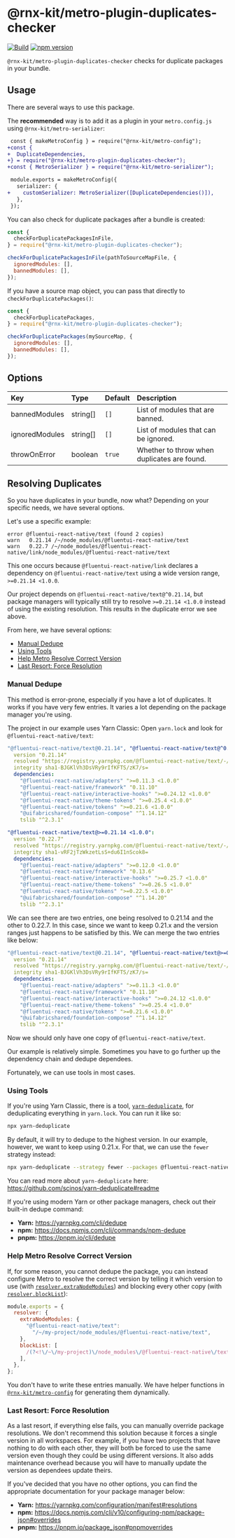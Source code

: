 # @rnx-kit/metro-plugin-duplicates-checker

[![Build](https://github.com/microsoft/rnx-kit/actions/workflows/build.yml/badge.svg)](https://github.com/microsoft/rnx-kit/actions/workflows/build.yml)
[![npm version](https://img.shields.io/npm/v/@rnx-kit/metro-plugin-duplicates-checker)](https://www.npmjs.com/package/@rnx-kit/metro-plugin-duplicates-checker)

`@rnx-kit/metro-plugin-duplicates-checker` checks for duplicate packages in your
bundle.

## Usage

There are several ways to use this package.

The **recommended** way is to add it as a plugin in your `metro.config.js` using
`@rnx-kit/metro-serializer`:

```diff
 const { makeMetroConfig } = require("@rnx-kit/metro-config");
+const {
+  DuplicateDependencies,
+} = require("@rnx-kit/metro-plugin-duplicates-checker");
+const { MetroSerializer } = require("@rnx-kit/metro-serializer");

 module.exports = makeMetroConfig({
   serializer: {
+    customSerializer: MetroSerializer([DuplicateDependencies()]),
   },
 });
```

You can also check for duplicate packages after a bundle is created:

```js
const {
  checkForDuplicatePackagesInFile,
} = require("@rnx-kit/metro-plugin-duplicates-checker");

checkForDuplicatePackagesInFile(pathToSourceMapFile, {
  ignoredModules: [],
  bannedModules: [],
});
```

If you have a source map object, you can pass that directly to
`checkForDuplicatePackages()`:

```js
const {
  checkForDuplicatePackages,
} = require("@rnx-kit/metro-plugin-duplicates-checker");

checkForDuplicatePackages(mySourceMap, {
  ignoredModules: [],
  bannedModules: [],
});
```

## Options

| Key            | Type     | Default | Description                                 |
| :------------- | :------- | :------ | :------------------------------------------ |
| bannedModules  | string[] | `[]`    | List of modules that are banned.            |
| ignoredModules | string[] | `[]`    | List of modules that can be ignored.        |
| throwOnError   | boolean  | `true`  | Whether to throw when duplicates are found. |

## Resolving Duplicates

So you have duplicates in your bundle, now what? Depending on your specific
needs, we have several options.

Let's use a specific example:

```
error @fluentui-react-native/text (found 2 copies)
warn   0.21.14 /~/node_modules/@fluentui-react-native/text
warn   0.22.7 /~/node_modules/@fluentui-react-native/link/node_modules/@fluentui-react-native/text
```

This one occurs because `@fluentui-react-native/link` declares a dependency on
`@fluentui-react-native/text` using a wide version range, `>=0.21.14 <1.0.0`.

Our project depends on `@fluentui-react-native/text@^0.21.14`, but package
managers will typically still try to resolve `>=0.21.14 <1.0.0` instead of using
the existing resolution. This results in the duplicate error we see above.

From here, we have several options:

- [Manual Dedupe](#manual-dedupe)
- [Using Tools](#using-tools)
- [Help Metro Resolve Correct Version](#help-metro-resolve-correct-version)
- [Last Resort: Force Resolution](#last-resort-force-resolution)

### Manual Dedupe

This method is error-prone, especially if you have a lot of duplicates. It works
if you have very few entries. It varies a lot depending on the package manager
you're using.

The project in our example uses Yarn Classic: Open `yarn.lock` and look for
`@fluentui-react-native/text`:

```yaml
"@fluentui-react-native/text@0.21.14", "@fluentui-react-native/text@^0.21.14":
  version "0.21.14"
  resolved "https://registry.yarnpkg.com/@fluentui-react-native/text/-/text-0.21.14.tgz#04918a9558770ec551cbdac87ca1534bfccaeffb"
  integrity sha1-BJGKlVh3DsVRy9rIfKFTS/zK7/s=
  dependencies:
    "@fluentui-react-native/adapters" ">=0.11.3 <1.0.0"
    "@fluentui-react-native/framework" "0.11.10"
    "@fluentui-react-native/interactive-hooks" ">=0.24.12 <1.0.0"
    "@fluentui-react-native/theme-tokens" ">=0.25.4 <1.0.0"
    "@fluentui-react-native/tokens" ">=0.21.6 <1.0.0"
    "@uifabricshared/foundation-compose" "^1.14.12"
    tslib "^2.3.1"

"@fluentui-react-native/text@>=0.21.14 <1.0.0":
  version "0.22.7"
  resolved "https://registry.yarnpkg.com/@fluentui-react-native/text/-/text-0.22.7.tgz#bd11768d3cd69337ad2ec4be76ee88d6749ca24f"
  integrity sha1-vRF2jTzWkzetLsS+du6I1nScok8=
  dependencies:
    "@fluentui-react-native/adapters" ">=0.12.0 <1.0.0"
    "@fluentui-react-native/framework" "0.13.6"
    "@fluentui-react-native/interactive-hooks" ">=0.25.7 <1.0.0"
    "@fluentui-react-native/theme-tokens" ">=0.26.5 <1.0.0"
    "@fluentui-react-native/tokens" ">=0.22.5 <1.0.0"
    "@uifabricshared/foundation-compose" "^1.14.20"
    tslib "^2.3.1"
```

We can see there are two entries, one being resolved to 0.21.14 and the other to
0.22.7. In this case, since we want to keep 0.21.x and the version ranges just
happens to be satisfied by this. We can merge the two entries like below:

```yaml
"@fluentui-react-native/text@0.21.14", "@fluentui-react-native/text@>=0.21.14 <1.0.0", "@fluentui-react-native/text@^0.21.14":
  version "0.21.14"
  resolved "https://registry.yarnpkg.com/@fluentui-react-native/text/-/text-0.21.14.tgz#04918a9558770ec551cbdac87ca1534bfccaeffb"
  integrity sha1-BJGKlVh3DsVRy9rIfKFTS/zK7/s=
  dependencies:
    "@fluentui-react-native/adapters" ">=0.11.3 <1.0.0"
    "@fluentui-react-native/framework" "0.11.10"
    "@fluentui-react-native/interactive-hooks" ">=0.24.12 <1.0.0"
    "@fluentui-react-native/theme-tokens" ">=0.25.4 <1.0.0"
    "@fluentui-react-native/tokens" ">=0.21.6 <1.0.0"
    "@uifabricshared/foundation-compose" "^1.14.12"
    tslib "^2.3.1"
```

Now we should only have one copy of `@fluentui-react-native/text`.

Our example is relatively simple. Sometimes you have to go further up the
dependency chain and dedupe dependees.

Fortunately, we can use tools in most cases.

### Using Tools

If you're using Yarn Classic, there is a tool, [`yarn-deduplicate`][], for
deduplicating everything in `yarn.lock`. You can run it like so:

```sh
npx yarn-deduplicate
```

By default, it will try to dedupe to the highest version. In our example,
however, we want to keep using 0.21.x. For that, we can use the `fewer` strategy
instead:

```sh
npx yarn-deduplicate --strategy fewer --packages @fluentui-react-native/text
```

You can read more about `yarn-deduplicate` here:
https://github.com/scinos/yarn-deduplicate#readme

If you're using modern Yarn or other package managers, check out their built-in
dedupe command:

- **Yarn:** https://yarnpkg.com/cli/dedupe
- **npm:** https://docs.npmjs.com/cli/commands/npm-dedupe
- **pnpm:** https://pnpm.io/cli/dedupe

### Help Metro Resolve Correct Version

If, for some reason, you cannot dedupe the package, you can instead configure
Metro to resolve the correct version by telling it which version to use (with
[`resolver.extraNodeModules`][]) and blocking every other copy (with
[`resolver.blockList`][]):

```js
module.exports = {
  resolver: {
    extraNodeModules: {
      "@fluentui-react-native/text":
        "/~/my-project/node_modules/@fluentui-react-native/text",
    },
    blockList: [
      /(?<!\/~\/my-project)\/node_modules\/@fluentui-react-native\/text\/.*/,
    ],
  },
};
```

You don't have to write these entries manually. We have helper functions in
[`@rnx-kit/metro-config`][] for generating them dynamically.

### Last Resort: Force Resolution

As a last resort, if everything else fails, you can manually override package
resolutions. We don't recommend this solution because it forces a single version
in all workspaces. For example, if you have two projects that have nothing to do
with each other, they will both be forced to use the same version even though
they could be using different versions. It also adds maintenance overhead
because you will have to manually update the version as dependees update theirs.

If you've decided that you have no other options, you can find the appropriate
documentation for your package manager below:

- **Yarn:** https://yarnpkg.com/configuration/manifest#resolutions
- **npm:** https://docs.npmjs.com/cli/v10/configuring-npm/package-json#overrides
- **pnpm:** https://pnpm.io/package_json#pnpmoverrides

<!-- References -->

[`@rnx-kit/metro-config`]:
  https://github.com/microsoft/rnx-kit/blob/main/packages/metro-config/README.md#ensuring-a-single-instance-of-a-package
[`resolver.blockList`]: https://metrobundler.dev/docs/configuration/#blocklist
[`resolver.extraNodeModules`]:
  https://metrobundler.dev/docs/configuration/#extranodemodules
[`yarn-deduplicate`]: https://github.com/scinos/yarn-deduplicate
